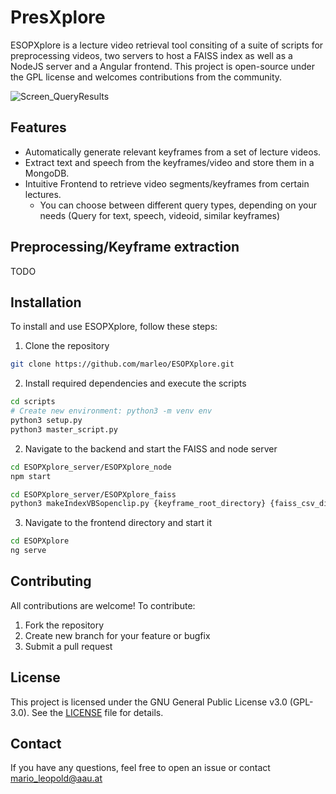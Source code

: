 # PresXplore

ESOPXplore is a lecture video retrieval tool consiting of a suite of scripts for preprocessing videos, two servers to host a FAISS index as well as a NodeJS server and a Angular frontend. 
This project is open-source under the GPL license and welcomes contributions from the community.

![Screen_QueryResults](https://github.com/user-attachments/assets/108c83da-5250-4226-9270-0e525cebd0a4)

## Features
- Automatically generate relevant keyframes from a set of lecture videos.
- Extract text and speech from the keyframes/video and store them in a MongoDB.
- Intuitive Frontend to retrieve video segments/keyframes from certain lectures.
  - You can choose between different query types, depending on your needs (Query for text, speech, videoid, similar keyframes)

## Preprocessing/Keyframe extraction

TODO

## Installation
To install and use ESOPXplore, follow these steps:

1. Clone the repository
```bash
git clone https://github.com/marleo/ESOPXplore.git
```
2. Install required dependencies and execute the scripts
```bash
cd scripts
# Create new environment: python3 -m venv env
python3 setup.py
python3 master_script.py
```
2. Navigate to the backend and start the FAISS and node server
```bash
cd ESOPXplore_server/ESOPXplore_node
npm start
```

```bash
cd ESOPXplore_server/ESOPXplore_faiss
python3 makeIndexVBSopenclip.py {keyframe_root_directory} {faiss_csv_directory}
```
3. Navigate to the frontend directory and start it
```bash
cd ESOPXplore
ng serve
```

## Contributing 
All contributions are welcome! To contribute:

1. Fork the repository
2. Create new branch for your feature or bugfix
3. Submit a pull request

## License
This project is licensed under the GNU General Public License v3.0 (GPL-3.0). See the [LICENSE](https://github.com/marleo/ESOPXplore/blob/main/LICENSE) file for details.

## Contact
If you have any questions, feel free to open an issue or contact mario_leopold@aau.at

